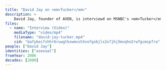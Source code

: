 ```yaml
---
title: "David Jay on <em>Tucker</em>"
description: >
    David Jay, founder of AVEN, is interviewd on MSNBC's <em>Tucker</em>
files:
  - name: "Interview (Video)"
    mediaType: "video/mp4"
    filename: "david-jay-tucker.mp4"
    cid: "bafybeifshhr6ruwgtkxwmvsh3vo7gxbjlx2x7jhj5mvqho2rw7gcmsp7ra"
people: ["David Jay"]
identities: ["asexual"]
fromYear: 2006
decades: [2000]
---
```

